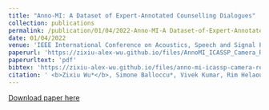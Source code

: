 ```yaml
---
title: "Anno-MI: A Dataset of Expert-Annotated Counselling Dialogues"
collection: publications
permalink: /publication/01/04/2022-Anno-MI-A Dataset-of-Expert-Annotated-Counselling-Dialogues
date: 01/04/2022
venue: 'IEEE International Conference on Acoustics, Speech and Signal Processing'
paperurl: 'https://zixiu-alex-wu.github.io/files/AnnoMI_ICASSP_Camera_Ready_Personal_Use.pdf'
paperurltext: 'pdf'
bibtex: 'https://zixiu-alex-wu.github.io/files/anno-mi-icassp-camera-ready.bib'
citation: ' <b>Zixiu Wu*</b>, Simone Balloccu*, Vivek Kumar, Rim Helaoui, Ehud Reiter, Diego Reforgiato Recupero, Daniele Riboni. Anno-MI: A Dataset of Expert-Annotated Counselling Dialogues. In <i>IEEE International Conference on Acoustics, Speech and Signal Processing</i>, 2022.'
---
```


<a href='https://zixiu-alex-wu.github.io/files/AnnoMI_ICASSP_Camera_Ready_Personal_Use.pdf'>Download paper here</a>
